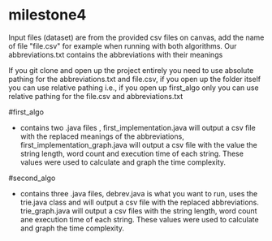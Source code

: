 # milestone4
Input files (dataset) are from the provided csv files on canvas, add the name of file "file.csv" for example when running with both algorithms. 
Our abbreviations.txt contains the abbreviations with their meanings

If you git clone and open up the project entirely you need to use absolute pathing for the abbreviations.txt and file.csv, if you open up the folder itself you can use relative pathing i.e., if you open up first_algo only you can use relative pathing for the file.csv and abbreviations.txt

#first_algo
- contains two .java files , first_implementation.java will output a csv file with the replaced meanings of the abbreviations, first_implementation_graph.java will output a csv file with the value the string length, word count and execution time of each string. These values were used to calculate and graph the time complexity. 

#second_algo
- contains three .java files, debrev.java is what you want to run, uses the trie.java class and will output a csv file with the replaced abbreviations. trie_graph.java will output a csv files with the string length, word count ane execution time of each string. These values were used to calculate and graph the time complexity. 
